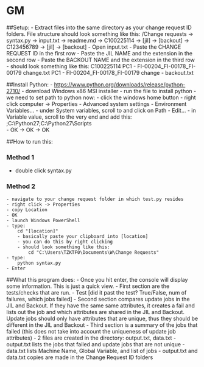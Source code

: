 # GM
##Setup: 
	- Extract files into the same directory as your change request ID folders. File structure should look something like this:
		/Change requests
			-> syntax.py
			-> input.txt
			-> readme.md
			-> C100225114
				-> [jil]
				-> [backout]
			-> C123456789
				-> [jil]
				-> [backout]
	- Open input.txt
	- Paste the CHANGE REQUEST ID in the first row
	- Paste the JIL NAME and the extension in the second row
	- Paste the BACKOUT NAME and the extension in the third row
	- should look something like this:
		C100225114
		PC1 - FI-00204_FI-00178_FI-00179 change.txt
		PC1 - FI-00204_FI-00178_FI-00179 change - backout.txt

##Install Python:
	- https://www.python.org/downloads/release/python-2710/
	- download Windows x86 MSI installer
	- run the file to install python
	- we need to set path to python now:
		- click the windows home button
		- right click computer -> Properties
		- Advanced system settings 
		- Environment Variables...
		- under System variables, scroll to and click on Path
		- Edit...
		- in Variable value, scroll to the very end and add this:
			;C:\Python27\;C:\Python27\Scripts\
		- OK -> OK -> OK

##How to run this:
### Method 1
- double click syntax.py
### Method 2
	- navigate to your change request folder in which test.py resides
	- right click -> Properties
	- copy Location
	- OK
	- launch Windows PowerShell
	- type:
		cd "[location]"
		- basically paste your clipboard into [location]
		- you can do this by right clicking
		- should look something like this: 
			cd "C:\Users\TZKTF0\Documents\W\Change Requests"
	- type:
		python syntax.py
	- Enter

##What this program does:
	- Once you hit enter, the console will display some information. This is just a quick view. 
		- First section are the tests/checks that are run. 
			- Test [did it past the test? True/False, num of failures, which jobs failed]
		- Second section compares update jobs in the JIL and Backout. If they have the same same attributes, it creates a fail and lists out the job and which attributes are shared in the JIL and Backout. Update jobs should only have attributes that are unique, thus they should be different in the JIL and Backout
		- Third section is a summary of the jobs that failed (this does not take into account the uniqueness of update job attributes)
	- 2 files are created in the directory: output.txt, data.txt
		- output.txt lists the jobs that failed and update jobs that are not unique
		- data.txt lists Machine Name, Global Variable, and list of jobs
	- output.txt and data.txt copies are made in the Change Request ID folders
